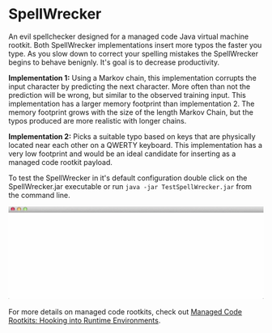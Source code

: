 SpellWrecker
============

An evil spellchecker designed for a managed code Java virtual machine rootkit.  Both SpellWrecker implementations insert more typos the faster you type.  As you slow down to correct your spelling mistakes the SpellWrecker begins to behave benignly.  It's goal is to decrease productivity.

**Implementation 1:** Using a Markov chain, this implementation corrupts the input character by predicting the next character.  More often than not the prediction will be wrong, but similar to the observed training input.  This implementation has a larger memory footprint than implementation 2.  The memory footprint grows with the size of the length Markov Chain, but the typos produced are more realistic with longer chains.

**Implementation 2:** Picks a suitable typo based on keys that are physically located near each other on a QWERTY keyboard.  This implementation has a very low footprint and would be an ideal candidate for inserting as a managed code rootkit payload.

To test the SpellWrecker in it's default configuration double click on the SpellWrecker.jar executable or run `java -jar TestSpellWrecker.jar` from the command line.

![SpellWrecker Derbycon Demo](./SpellWrecker.gif)

For more details on managed code rootkits, check out [Managed Code Rootkits: Hooking into Runtime Environments](http://www.amazon.com/gp/product/1597495743/ref=as_li_tl?ie=UTF8&camp=1789&creative=390957&creativeASIN=1597495743&linkCode=as2&tag=zombiest-20&linkId=OCT7HWLGKCCU6QYG).
